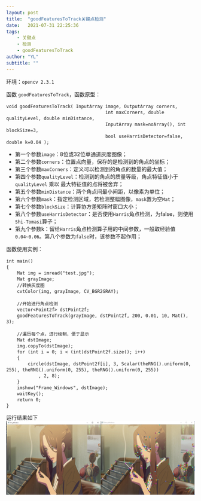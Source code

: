 ```yaml
---
layout: post
title:  "goodFeaturesToTrack关键点检测"
date:   2021-07-31 22:25:36
tags:
    - 关键点
    - 检测
    - goodFeaturesToTrack
author: "YL"
subtitle: ""
---
```


环境：`opencv 2.3.1`

函数 `goodFeaturesToTrack`，函数原型：
```
void goodFeaturesToTrack( InputArray image, OutputArray corners,  
                                     int maxCorners, double qualityLevel, double minDistance,  
                                     InputArray mask=noArray(), int blockSize=3,  
                                     bool useHarrisDetector=false, double k=0.04 );  
```
- 第一个参数`image`：8位或32位单通道灰度图像；
- 第二个参数`corners`：位置点向量，保存的是检测到的角点的坐标；
- 第三个参数`maxCorners`：定义可以检测到的角点的数量的最大值；
- 第四个参数`qualityLevel`：检测到的角点的质量等级，角点特征值小于`qualityLevel` 乘以 最大特征值的点将被舍弃；
- 第五个参数`minDistance`：两个角点间最小间距，以像素为单位；
- 第六个参数`mask`：指定检测区域，若检测整幅图像，`mask`置为空`Mat`；
- 第七个参数`blockSize`：计算协方差矩阵时窗口大小；
- 第八个参数`useHarrisDetector`：是否使用`Harris`角点检测，为false，则使用`Shi-Tomasi`算子；
- 第九个参数k：留给`Harris`角点检测算子用的中间参数，一般取经验值`0.04~0.06`。第八个参数为`false`时，该参数不起作用；


函数使用实例：

```
int main()
{
	Mat img = imread("test.jpg");
	Mat grayImage;
	//转换灰度图
	cvtColor(img, grayImage, CV_BGR2GRAY);

	//开始进行角点检测  
	vector<Point2f> dstPoint2f;
	goodFeaturesToTrack(grayImage, dstPoint2f, 200, 0.01, 10, Mat(), 3);

	//遍历每个点，进行绘制，便于显示  
	Mat dstImage;
	img.copyTo(dstImage);
	for (int i = 0; i < (int)dstPoint2f.size(); i++)
	{
		circle(dstImage, dstPoint2f[i], 3, Scalar(theRNG().uniform(0, 255), theRNG().uniform(0, 255), theRNG().uniform(0, 255))
			, 2, 8);
	}
	imshow("Frame_Windows", dstImage);
	waitKey();
	return 0;
}
```
运行结果如下
![](/imgs/feature_1.png)